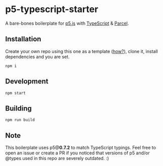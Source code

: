 # p5-typescript-starter

A bare-bones boilerplate for [p5.js](https://github.com/processing/p5.js) with [TypeScript](https://github.com/Microsoft/TypeScript) & [Parcel](https://github.com/parcel-bundler/parcel).

## Installation

Create your own repo using this one as a template ([how?](https://help.github.com/en/github/creating-cloning-and-archiving-repositories/creating-a-repository-from-a-template)), clone it, install dependencies and you are set.

```shell
npm i
```

## Development

```shell
npm start
```

## Building

```shell
npm run build
```

## Note

This boilerplate uses p5@**0.7.2** to match TypeScript typings. Feel free to open an issue or create a PR if you noticed that versions of p5 and/or @types used in this repo are severely outdated. :)
